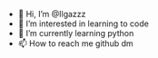 - 👋 Hi, I’m @Ilgazzz
- 👀 I’m interested in learning to code
- 🌱 I’m currently learning python
- 📫 How to reach me github dm

<!---
Ilgazzz/Ilgazzz is a ✨ special ✨ repository because its `README.md` (this file) appears on your GitHub profile.
You can click the Preview link to take a look at your changes.
--->
